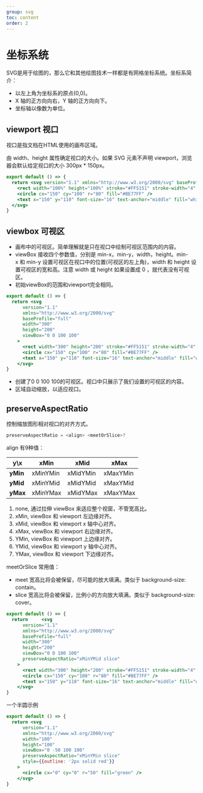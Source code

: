 ```yaml
---
group: svg
toc: content
order: 2
---
```

# 坐标系统

SVG是用于绘图的，那么它和其他绘图技术一样都是有网格坐标系统。坐标系简介：

- 以左上角为坐标系的原点(0,0)。
- X 轴的正方向向右，Y 轴的正方向向下。
- 坐标轴以像数为单位。

## viewport 视口
视口是指文档在HTML使用的画布区域。

由 width、height 属性确定视口的大小。如果 SVG 元素不声明 viewport，浏览器会默认给定视口的大小 300px * 150px。
```jsx
export default () => {
  return <svg version="1.1" xmlns="http://www.w3.org/2000/svg" baseProfile="full">
    <rect width="100%" height="100%" stroke="#FF5151" stroke-width="4" fill="#FF8EFF" />
    <circle cx="150" cy="100" r="80" fill="#BE77FF" />
    <text x="150" y="110" font-size="16" text-anchor="middle" fill="white">你好</text>
  </svg>
}
```

## viewbox 可视区

- 画布中的可视区。简单理解就是只在视口中绘制可视区范围内的内容。
- viewBox 接收四个参数值，分别是 min-x，min-y，width，height。min-x 和 min-y 设置可视区在视口中的位置(可视区的左上角)，width 和 height 设置可视区的宽和高。注意 width 或 height 如果设置成 0 ，就代表没有可视区。
- 初始viewBox的范围和viewport完全相同。

```jsx
export default () => {
  return <svg
      version="1.1"
      xmlns="http://www.w3.org/2000/svg"
      baseProfile="full"
      width="300"
      height="200"
      viewBox="0 0 100 100"
    >
      <rect width="300" height="200" stroke="#FF5151" stroke-width="4" fill="#FF8EFF" />
      <circle cx="150" cy="100" r="80" fill="#BE77FF" />
      <text x="150" y="110" font-size="16" text-anchor="middle" fill="white">你好</text>
    </svg>
}
```
- 创建了0 0 100 100的可视区。视口中只展示了我们设置的可视区的内容。
- 区域自动缩放，以适应视口。

## preserveAspectRatio
控制缩放图形相对视口的对齐方式。

```js
preserveAspectRatio = <align> <meetOrSlice>?
```
align 有9种值：
<table><thead><tr><th>y\x</th><th>xMin</th><th>xMid</th><th>xMax</th></tr></thead><tbody><tr><td><strong>yMin</strong></td><td>xMinYMin</td><td>xMidYMin</td><td>xMaxYMin</td></tr><tr><td><strong>yMid</strong></td><td>xMinYMid</td><td>xMidYMid</td><td>xMaxYMid</td></tr><tr><td><strong>yMax</strong></td><td>xMinYMax</td><td>xMidYMax</td><td>xMaxYMax</td></tr></tbody></table>

1. none,  通过拉伸 viewBox 来适应整个视窗，不管宽高比。
2. xMin,  viewBox 和 viewport 左边缘对齐。
3. xMid,  viewBox 和 viewport x 轴中心对齐。
4. xMax,  viewBox 和 viewport 右边缘对齐。
5. YMin,  viewBox 和 viewport 上边缘对齐。
6. YMid,  viewBox 和 viewport y 轴中心对齐。
7. YMax,  viewBox 和 viewport 下边缘对齐。

meetOrSlice 常用值：

- meet 宽高比将会被保留，尽可能的放大填满。类似于 background-size: contain。
- slice 宽高比将会被保留，比例小的方向放大填满。类似于 background-size: cover。
```jsx
export default () => {
  return     <svg
      version="1.1"
      xmlns="http://www.w3.org/2000/svg"
      baseProfile="full"
      width="300"
      height="200"
      viewBox="0 0 100 100"
      preserveAspectRatio="xMinYMid slice"
    >
      <rect width="300" height="200" stroke="#FF5151" stroke-width="4" fill="#FF8EFF" />
      <circle cx="150" cy="100" r="80" fill="#BE77FF" />
      <text x="150" y="110" font-size="16" text-anchor="middle" fill="white">你好</text>
    </svg>
}
```
一个半圆示例
```jsx
export default () => {
  return <svg
      version="1.1"
      xmlns="http://www.w3.org/2000/svg"
      width="100"
      height="100"
      viewBox="0 -50 100 100"
      preserveAspectRatio="xMinYMin slice"
      style={{outline: '2px solid red'}}
    >
      <circle cx="0" cy="0" r="50" fill="green" />
    </svg>
}
```
